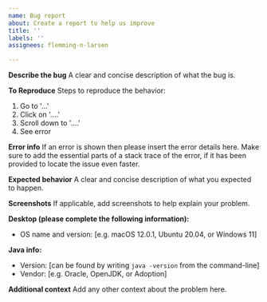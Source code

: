 ```yaml
---
name: Bug report
about: Create a report to help us improve
title: ''
labels: ''
assignees: flemming-n-larsen

---
```


**Describe the bug**
A clear and concise description of what the bug is.

**To Reproduce**
Steps to reproduce the behavior:
1. Go to '...'
2. Click on '....'
3. Scroll down to '....'
4. See error

**Error info**
If an error is shown then please insert the error details here. Make sure to add the essential parts of a stack trace of the error, if it has been provided to locate the issue even faster.

**Expected behavior**
A clear and concise description of what you expected to happen.

**Screenshots**
If applicable, add screenshots to help explain your problem.

**Desktop (please complete the following information):**
 - OS name and version: [e.g. macOS 12.0.1, Ubuntu 20.04, or Windows 11]

**Java info:**
 - Version: [can be found by writing `java -version` from the command-line]
- Vendor: [e.g. Oracle, OpenJDK, or Adoption]

**Additional context**
Add any other context about the problem here.
